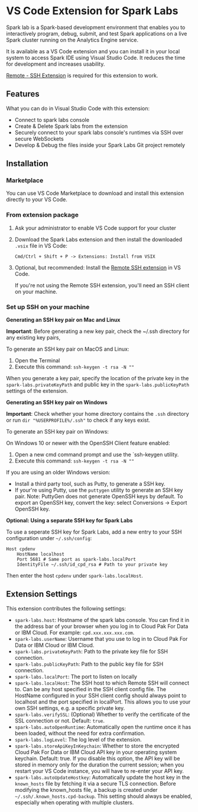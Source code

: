 # VS Code Extension for Spark Labs

Spark lab is a Spark-based development environment that enables you to interactively program, debug, submit, and test Spark applications on a live Spark cluster running on the Analytics Engine service.

It is available as a VS Code extension and you can install it in your local system to access Spark IDE using Visual Studio Code. It reduces the time for development and increases usability.

[Remote - SSH Extension](https://marketplace.visualstudio.com/items?itemName=ms-vscode-remote.remote-ssh) is required for this extension to work.

## Features
What you can do in Visual Studio Code with this extension:

- Connect to spark labs console
- Create & Delete Spark labs from the extension
- Securely connect to your spark labs console's runtimes via SSH over secure WebSockets
- Develop & Debug the files inside your Spark Labs Git project remotely

## Installation

### Marketplace

You can use VS Code Marketplace to download and install this extension directly to your VS Code.

### From extension package
1. Ask your administrator to enable VS Code support for your cluster
2. Download the Spark Labs extension and then install the downloaded `.vsix` file in VS Code:

    `Cmd/Ctrl + Shift + P -> Extensions: Install from VSIX`

3. Optional, but recommended: Install the [Remote SSH extension](https://marketplace.visualstudio.com/items?itemName=ms-vscode-remote.remote-ssh) in VS Code.

   If you're not using the Remote SSH extension, you'll need an SSH client on your machine.

### Set up SSH on your machine

**Generating an SSH key pair on Mac and Linux**

**Important**: Before generating a new key pair, check the ~/.ssh directory for any existing key pairs,

To generate an SSH key pair on MacOS and Linux:

1. Open the Terminal
1. Execute this command:
    `ssh-keygen -t rsa -N ""`

When you generate a key pair, specify the location of the private key in the `spark-labs.privateKeyPath` and public key in the `spark-labs.publicKeyPath` settings of the extension.

**Generating an SSH key pair on Windows**

**Important**: Check whether your home directory contains the `.ssh` directory or run `dir "%USERPROFILE%/.ssh"` to check if any keys exist.

To generate an SSH key pair on Windows:

On Windows 10 or newer with the OpenSSH Client feature enabled:

1. Open a new cmd command prompt and use the `ssh-keygen utility.
2. Execute this command:
`ssh-keygen -t rsa -N ""`

If you are using an older Windows version:

- Install a third party tool, such as Putty, to generate a SSH key.
- If your're using Putty, use the `puttygen` utility to generate an SSH key pair.
   Note: PuttyGen does not generate OpenSSH keys by default. To export an OpenSSH key, convert the key: select Conversions -> Export OpenSSH key.


**Optional: Using a separate SSH key for Spark Labs**

To use a seperate SSH key for Spark Labs, add a new entry to your SSH configuration under `~/.ssh/config`: 

```
Host cpdenv
    HostName localhost
    Port 5681 # Same port as spark-labs.localPort
    IdentityFile ~/.ssh/id_cpd_rsa # Path to your private key
```

Then enter the host `cpdenv` under `spark-labs.localHost`. 

## Extension Settings

This extension contributes the following settings:

* `spark-labs.host`: Hostname of the spark labs console. You can find it in the address bar of your browser when you log in to Cloud Pak For Data or IBM Cloud. For example: `cpd.xxx.xxx.xxx.com`.
* `spark-labs.userName`: Username that you use to log in to Cloud Pak For Data or IBM Cloud or IBM Cloud.
* `spark-labs.privateKeyPath`: Path to the private key file for SSH connection.
* `spark-labs.publicKeyPath`: Path to the public key file for SSH connection.
* `spark-labs.localPort`: The port to listen on locally
* `spark-labs.localHost`: The SSH host to which Remote SSH will connect to. Can be any host specified in the SSH client config file. The HostName configured in your SSH client config should always point to localhost and the port specified in localPort. This allows you to use your own SSH settings, e.g. a specific private key.
* `spark-labs.verifySSL`: (Optional) Whether to verify the certificate of the SSL connection or not. Default: `true`.
* `spark-labs.autoOpenRuntime`: Automatically open the runtime once it has been loaded, without the need for extra confirmation.
* `spark-labs.logLevel`: The log level of the extension.
* `spark-labs.storeApiKeyInKeychain`: Whether to store the encrypted Cloud Pak For Data or IBM Cloud API key in your operating system keychain. Default: true. If you disable this option, the API key will be stored in memory only for the duration the current session; when you restart your VS Code instance, you will have to re-enter your API key.
* `spark-labs.autoUpdateHostkey`: Automatically update the host key in the `known_hosts` file by fetching it via a secure TLS connection. Before modifying the known_hosts file, a backup is created under `~/.ssh/.known_hosts.cpd-backup`. This setting should always be enabled, especially when operating with multiple clusters.